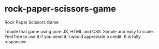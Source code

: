 # rock-paper-scissors-game
Rock Paper Scissors Game

I made that game using pure JS, HTML and CSS. Simple and easy to scale.
Feel free to use it if you need it. I would appreciate a credit.
It is fully responsive.
